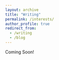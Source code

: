 ```yaml
---
layout: archive
title: "Writing"
permalink: /interests/
author_profile: true
redirect_from:
  - /writing
  - /blog
---
```


Coming Soon!


